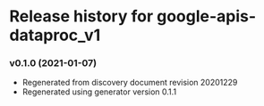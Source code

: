 # Release history for google-apis-dataproc_v1

### v0.1.0 (2021-01-07)

* Regenerated from discovery document revision 20201229
* Regenerated using generator version 0.1.1

